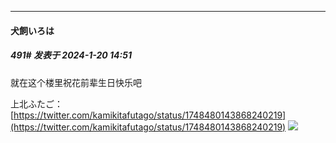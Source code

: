 
*****

####  犬飼いろは  
##### 491#       发表于 2024-1-20 14:51

就在这个楼里祝花前辈生日快乐吧

上北ふたご：[https://twitter.com/kamikitafutago/status/1748480143868240219](https://twitter.com/kamikitafutago/status/1748480143868240219)
<img src="https://p.sda1.dev/15/9c14e6e04ed4fd0303aab556c79a3119/kamikitafutago-1748480143868240219-img1.png" referrerpolicy="no-referrer">

